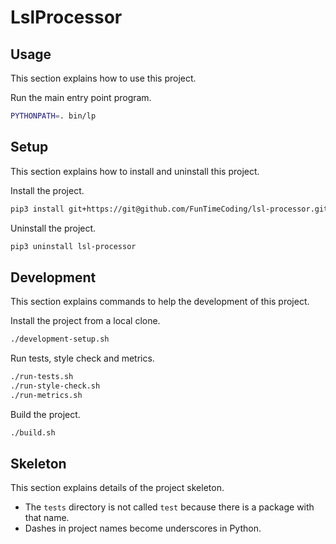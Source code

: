 # LslProcessor

## Usage

This section explains how to use this project.

Run the main entry point program.

```sh
PYTHONPATH=. bin/lp
```


## Setup

This section explains how to install and uninstall this project.

Install the project.

```sh
pip3 install git+https://git@github.com/FunTimeCoding/lsl-processor.git#egg=lsl-processor
```

Uninstall the project.

```sh
pip3 uninstall lsl-processor
```


## Development

This section explains commands to help the development of this project.

Install the project from a local clone.

```sh
./development-setup.sh
```

Run tests, style check and metrics.

```sh
./run-tests.sh
./run-style-check.sh
./run-metrics.sh
```

Build the project.

```sh
./build.sh
```


## Skeleton

This section explains details of the project skeleton.

- The `tests` directory is not called `test` because there is a package with that name.
- Dashes in project names become underscores in Python.
